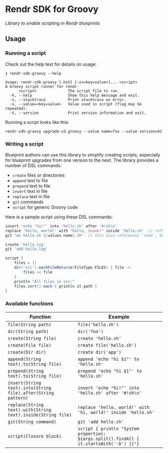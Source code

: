 # Rendr SDK for Groovy

_Library to enable scripting in Rendr blueprints_

## Usage

### Running a script

Check out the help text for details on usage:

    ❯ rendr-sdk-groovy --help

    Usage: rendr-sdk-groovy [-hsV] [-v=<key=value>]... <script>
    A Groovy script runner for rendr
          <script>              The script file to run.
      -h, --help                Show this help message and exit.
      -s, --stacktrace          Print stacktrace on error.
      -v, --value=<key=value>   Value used in script (flag may be repeated).
      -V, --version             Print version information and exit.

Running a script looks like this:

    rendr-sdk-groovy upgrade-v3.groovy --value name=foo --value version=42

### Writing a script

Blueprint authors can use this library to simplify creating scripts, especially
for blueprint upgrades from one version to the next. The library provides a
number of DSL commands:

* `create` files or directories
* `append` text to file
* `prepend` text to file
* `insert` text in file
* `replace` text in file
* `git` commands
* `script` for generic Groovy code

Here is a sample script using these DSL commands:

```groovy
insert 'echo "hi!"' into 'hello.sh' after '#!sh\n'
replace 'hello, world!' with "hello, $name!" inside 'hello.sh'  // references 'name' variable from values flag
git "mv hello.sh ${values.name}.sh"  // this also references 'name', but this time from the 'values' map

create 'hello.log'
git 'add hello.log'

script {
    files = []
    dir('src').eachFileRecurse(FileType.FILES) { file ->
        files << file
    }
    println "All files in src:"
    files.sort().each { println it.path }
}
```

### Available functions

Function                                                      | Example
-------                                                       | -------
`file(String path)`                                           | `file('hello.sh')`
`dir(String path)`                                            | `dir('foo')`
`create(String file)`                                         | `create 'hello.sh'`
`create(File file)`                                           | `create file('hello.sh')`
`create(Dir dir)`                                             | `create dir('app')`
`append(String text).to(String file)`                         | `append 'echo "hi $1"' to 'hello.sh'`
`prepend(String text).to(String file)`                        | `prepend 'echo "hi $1"' to 'hello.sh'`
`insert(String text).into(String file).after(String pattern)` | `insert 'echo "hi!"' into 'hello.sh' after '#!sh\n'`
`replace(String text).with(String text).inside(String file)`  | `replace 'hello, world!' with 'hi, world!' inside 'hello.sh'`
`git(String command)`                                         | `git 'add hello.sh'`
`script(Closure block)`                                       | `script { println "System properties: ${args.split().findAll { it.startsWith('-D') }}"}`
